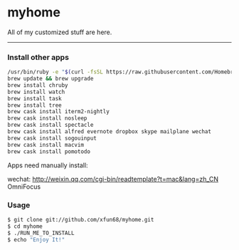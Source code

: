 # myhome

All of my customized stuff are here.

-------------------------------------------------------------------------

### Install other apps

```bash
/usr/bin/ruby -e "$(curl -fsSL https://raw.githubusercontent.com/Homebrew/install/master/install)"
brew update && brew upgrade
brew install chruby
brew install watch
brew install task
brew install tree
brew cask install iterm2-nightly
brew cask install nosleep
brew cask install spectacle
brew cask install alfred evernote dropbox skype mailplane wechat
brew cask install sogouinput
brew cask install macvim
brew cask install pomotodo
```

Apps need manually install:

wechat: http://weixin.qq.com/cgi-bin/readtemplate?t=mac&lang=zh_CN
OmniFocus

### Usage

```bash
$ git clone git://github.com/xfun68/myhome.git
$ cd myhome
$ ./RUN_ME_TO_INSTALL
$ echo "Enjoy It!"
```

